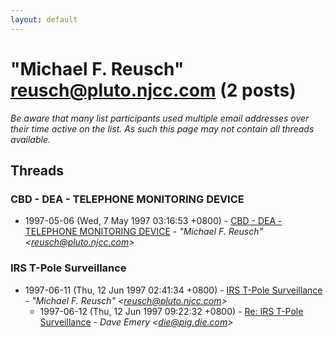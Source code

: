 ```yaml
---
layout: default
---
```


# "Michael  F. Reusch" <reusch@pluto.njcc.com> (2 posts)

_Be aware that many list participants used multiple email addresses over their time active on the list. As such this page may not contain all threads available._

## Threads

### CBD - DEA - TELEPHONE MONITORING DEVICE
+ 1997-05-06 (Wed, 7 May 1997 03:16:53 +0800) - [CBD - DEA - TELEPHONE MONITORING DEVICE](/archive/1997/05/7c43b7c03134fef68d13be4a0746393d466f4662ee4c5466d3401ab519ca1314) - _"Michael  F. Reusch" \<reusch@pluto.njcc.com\>_

### IRS T-Pole Surveillance
+ 1997-06-11 (Thu, 12 Jun 1997 02:41:34 +0800) - [IRS T-Pole Surveillance](/archive/1997/06/10caefa860fb36d1e705565144501fc29df18336403017e51b5c727ef12f5c75) - _"Michael  F. Reusch" \<reusch@pluto.njcc.com\>_
  + 1997-06-12 (Thu, 12 Jun 1997 09:22:32 +0800) - [Re: IRS T-Pole Surveillance](/archive/1997/06/b4c2d7426e7b7e9619523dcdc3618bc290ce3fc6629e889469afa933c19341fe) - _Dave Emery \<die@pig.die.com\>_

